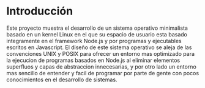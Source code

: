 # Introducción

Este proyecto muestra el desarrollo de un sistema operativo minimalista basado
en un kernel Linux en el que su espacio de usuario esta basado integramente en
el framework Node.js y por programas y ejecutables escritos en Javascript. El
diseño de este sistema operativo se aleja de las convenciones UNIX y POSIX para
ofrecer un entorno mas optimizado para la ejecucion de programas basados en
Node.js al eliminar elementos superfluos y capas de abstraccion innecesarias, y
por otro lado un entorno mas sencillo de entender y facil de programar por parte
de gente con pocos conocimientos en el desarrollo de sistemas.
